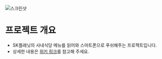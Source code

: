 ![스크린샷](https://cloud.githubusercontent.com/assets/7744953/10517292/18c0fe90-7397-11e5-9148-b9285b7c5321.png)

# 프로젝트 개요
- SK플래닛의 사내식당 메뉴를 읽어와 스마트폰으로 푸쉬해주는 프로젝트입니다.
- 상세한 내용은 [위키 링크](https://github.com/bobplanet/Bobplanet/wiki)를 참고해 주세요.
